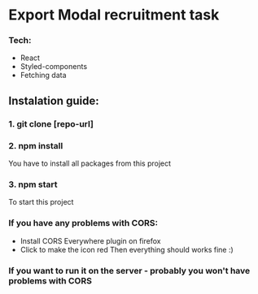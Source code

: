 # Export Modal recruitment task

### Tech:

- React
- Styled-components
- Fetching data

## Instalation guide:

### 1. git clone [repo-url]

### 2. npm install

You have to install all packages from this project

### 3. npm start

To start this project

### If you have any problems with CORS:

- Install CORS Everywhere plugin on firefox
- Click to make the icon red
  Then everything should works fine :)

### If you want to run it on the server - probably you won't have problems with CORS
